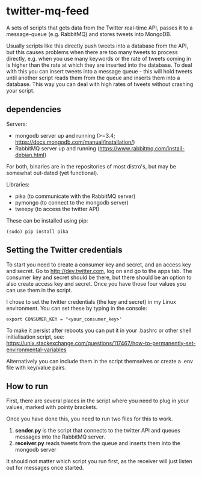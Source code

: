 # twitter-mq-feed

A sets of scripts that gets data from the Twitter real-time API, passes it to a message-queue (e.g. RabbitMQ) and stores tweets into MongoDB.

Usually scripts like this directly push tweets into a database from the API, but this causes problems when there are too many tweets to process directly, e.g. when you use many keywords or the rate of tweets coming in is higher than the rate at which they are inserted into the database. To deal with this you can insert tweets into a message queue - this will hold tweets until another script reads them from the queue and inserts them into a database. This way you can deal with high rates of tweets without crashing your script. 

## dependencies

Servers: 
+ mongodb server up and running (>=3.4; https://docs.mongodb.com/manual/installation/)
+ RabbitMQ server up and running (https://www.rabbitmq.com/install-debian.html)

For both, binaries are in the repositories of most distro's, but may be somewhat out-dated (yet functional). 

Libraries: 
+ pika (to communicate with the RabbitMQ server)
+ pymongo (to connect to the mongodb server)
+ tweepy (to access the twitter API)

These can be installed using pip: 

`(sudo) pip install pika`

## Setting the Twitter credentials

To start you need to create a consumer key and secret, and an access key and secret. Go to http://dev.twitter.com, log on and go to the apps tab. The consumer key and secret should be there, but there should be an option to also create access key and secret. Once you have those four values you can use them in the script. 

I chose to set the twitter credentials (the key and secret) in my Linux environment. You can set these by typing in the console: 

`export CONSUMER_KEY = "<your_consumer_key>'`

To make it persist after reboots you can put it in your .bashrc or other shell initialisation script, see: https://unix.stackexchange.com/questions/117467/how-to-permanently-set-environmental-variables

Alternatively you can include them in the script themselves or create a .env file with key/value pairs. 

## How to run

First, there are several places in the script where you need to plug in your values, marked with pointy brackets. 

Once you have done this, you need to run two files for this to work. 

1. **sender.py** is the script that connects to the twitter API and queues messages into the RabbitMQ server. 
2. **receiver.py** reads tweets from the queue and inserts them into the mongodb server

It should not matter which script you run first, as the receiver will just listen out for messages once started. 




